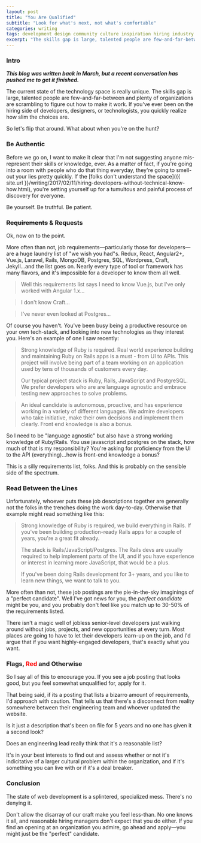 ```yaml
---
layout: post
title: "You Are Qualified"
subtitle: "Look for what's next, not what's comfortable"
categories: writing
tags: development design community culture inspiration hiring industry
excerpt: "The skills gap is large, talented people are few-and-far-between and plenty of organizations are scrambling to figure out how to make it work. If you've ever been on the hiring side of developers, designers, or technologists, you quickly realize how slim the choices are. What if you're on the hunt?"
---
```


### Intro

_**This blog was written back in March, but a recent conversation has pushed me to get it finished.**_

The current state of the technology space is really unique. The skills gap is large, talented people are few-and-far-between and plenty of organizations are scrambling to figure out how to make it work. If you've ever been on the hiring side of developers, designers, or technologists, you quickly realize how slim the choices are.

So let's flip that around. What about when you're on the hunt?

### Be Authentic

Before we go on, I want to make it clear that I'm not suggesting anyone mis-represent their skills or knowledge, ever. As a matter of fact, if you're going into a room with people who do that thing everyday, they're going to smell-out your lies pretty quickly. If the [folks don't understand the space]({{ site.url }}/writing/2017/02/11/hiring-developers-without-technical-know-how.html), you're setting yourself up for a tumultous and painful process of discovery for everyone.

Be yourself. Be truthful. Be patient.

### ~~Requirements~~ & Requests

Ok, now on to the point. 

More often than not, job requirements&mdash;particularly those for developers&mdash;are a huge laundry list of "we wish you had"s. Redux, React, Angular2+, Vue.js, Laravel, Rails, MongoDB, Postgres, SQL, Wordpress, Craft, Jekyll...and the list goes on. Nearly every type of tool or framework has many flavors, and it's impossible for a developer to know them all well. 

>Well this requirements list says I need to know Vue.js, but I've only worked with Angular 1.x...

>I don't know Craft...

>I've never even looked at Postgres...

Of course you haven't. You've been busy being a productive resource on your own tech-stack, and looking into new technologies as they interest you. Here's an example of one I saw recently:

>Strong knowledge of Ruby is required. Real world experience building and maintaining Ruby on Rails apps is a must - from UI to APIs. This project will involve being part of a team working on an application used by tens of thousands of customers every day.
>
>Our typical project stack is Ruby, Rails, JavaScript and PostgreSQL. We prefer developers who are are language agnostic and embrace testing new approaches to solve problems.

>An ideal candidate is autonomous, proactive, and has experience working in a variety of different languages. We admire developers who take initiative, make their own decisions and implement them clearly. Front end knowledge is also a bonus.

So I need to be "language agnostic" but also have a strong working knowledge of Ruby/Rails. You use javascript and postgres on the stack, how much of that is my responsibility? You're asking for proficiency from the UI to the API (everything)...how is front-end knowledge a bonus?

This is a silly requirements list, folks. And this is probably on the sensible side of the spectrum.

### Read Between the Lines

Unfortunately, whoever puts these job descriptions together are generally not the folks in the trenches doing the work day-to-day. Otherwise that example might read something like this:

>Strong knowledge of Ruby is required, we build everything in Rails. If you've been building production-ready Rails apps for a couple of years, you're a great fit already.
>
>The stack is  Rails/JavaScript/Postgres. The Rails devs are usually required to help implement parts of the UI, and if you have experience or interest in learning more JavaScript, that would be a plus.
>
>If you've been doing Rails development for 3+ years, and you like to learn new things, we want to talk to you.

More often than not, these job postings are the pie-in-the-sky imaginings of a "perfect candidate". Well I've got news for you, the _perfect candidate_ might be you, and you probably don't feel like you match up to 30-50% of the requirements listed.

There isn't a magic well of jobless senior-level developers just walking around without jobs, projects, and new opportunities at every turn. Most places are going to have to let their developers learn-up on the job, and I'd argue that if you want highly-engaged developers, that's exactly what you want.

### Flags, <span style="color:red">Red</span> and Otherwise

So I say all of this to encourage you. If you see a job posting that looks good, but you feel somewhat unqualified for, apply for it. 

That being said, if its a posting that lists a bizarro amount of requirements, I'd approach with caution. That tells us that there's a disconnect from reality somewhere between their engineering team and whoever updated the website. 

Is it just a description that's been on file for 5 years and no one has given it a second look? 

Does an engineering lead really think that it's a reasonable list? 

It's in your best interests to find out and assess whether or not it's indicitative of a larger cultural problem within the organization, and if it's something you can live with or if it's a deal breaker.

### Conclusion

The state of web development is a splintered, specialized mess. There's no denying it. 

Don't allow the disarray of our craft make you feel less-than. No one knows it all, and reasonable hiring managers don't expect that you do either. If you find an opening at an organization you admire, go ahead and apply&mdash;you might just be the "perfect" candidate.

